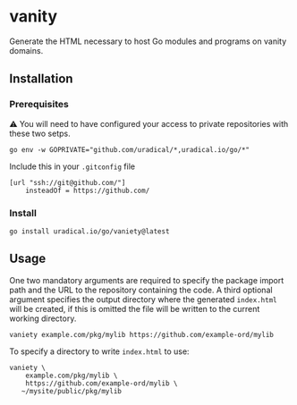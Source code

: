 # vanity
Generate the HTML necessary to host Go modules and programs on vanity domains.

## Installation

### Prerequisites
:warning: You will need to have configured your access to private repositories with these
two setps.

```shell
go env -w GOPRIVATE="github.com/uradical/*,uradical.io/go/*"
```

Include this in your `.gitconfig` file

```
[url "ssh://git@github.com/"]
    insteadOf = https://github.com/
```

### Install
```shell
go install uradical.io/go/vaniety@latest
```


## Usage
One two mandatory arguments are required to specify the package import path and the URL to
the repository containing the code. A third optional argument specifies the output directory
where the generated `index.html` will be created, if this is omitted the file will be written
to the current working directory.

```
vaniety example.com/pkg/mylib https://github.com/example-ord/mylib
```

To specify a directory to write `index.html` to use:

```
vaniety \
    example.com/pkg/mylib \
    https://github.com/example-ord/mylib \
   ~/mysite/public/pkg/mylib
```